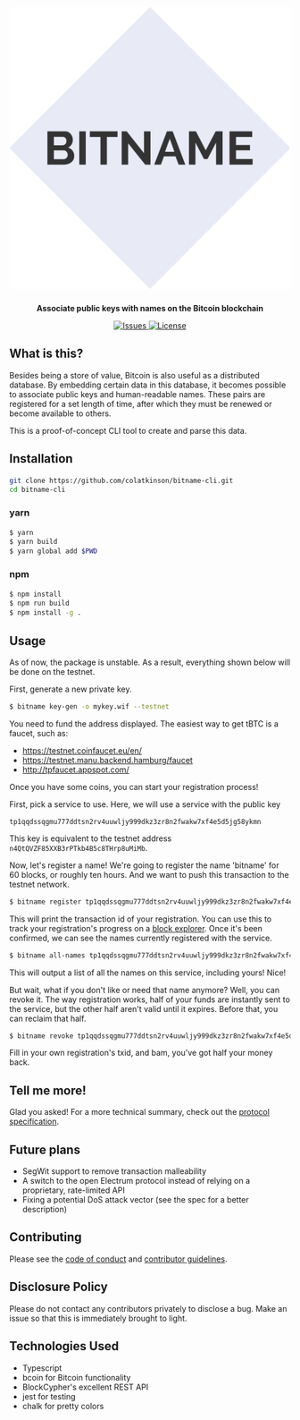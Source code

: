 <h1 align="center">
    <br />
    <img src="graphics/logo.png" alt="bitname" />
    <br />
</h1>

<p align="center"><b>Associate public keys with names on the Bitcoin blockchain</b></p>

<p align="center">
    <!--<a href="https://travis-ci.org/colatkinson/bitname-cli">
        <img src="https://img.shields.io/travis/colatkinson/bitname-cli.svg?style=flat-square" alt="Travis" />
    </a>
    <a href="https://codecov.io/gh/colatkinson/bitname-cli">
        <img src="https://img.shields.io/codecov/c/github/colatkinson/bitname-cli.svg?style=flat-square" alt="Codecov" />-->
    </a>
    <a href="https://waffle.io/colatkinson/bitname-cli">
        <img src="https://img.shields.io/github/issues/colatkinson/bitname-cli.svg?style=flat-square" alt="Issues" />
    </a>
    <a href="https://www.gnu.org/licenses/lgpl.html">
        <img src="https://img.shields.io/github/license/colatkinson/bitname-cli.svg?style=flat-square" alt="License" />
    </a>
</p>

## What is this?

Besides being a store of value, Bitcoin is also useful as a distributed database. By embedding certain data in this database, it becomes possible to associate public keys and human-readable names. These pairs are registered for a set length of time, after which they must be renewed or become available to others.

This is a proof-of-concept CLI tool to create and parse this data.

## Installation

```bash
git clone https://github.com/colatkinson/bitname-cli.git
cd bitname-cli
```

### yarn

```bash
$ yarn
$ yarn build
$ yarn global add $PWD
```

### npm

```bash
$ npm install
$ npm run build
$ npm install -g .
```

## Usage

As of now, the package is unstable. As a result, everything shown below will be done on the testnet.

First, generate a new private key.

```bash
$ bitname key-gen -o mykey.wif --testnet
```

You need to fund the address displayed. The easiest way to get tBTC is a faucet, such as:

* https://testnet.coinfaucet.eu/en/
* https://testnet.manu.backend.hamburg/faucet
* http://tpfaucet.appspot.com/

Once you have some coins, you can start your registration process!

First, pick a service to use. Here, we will use a service with the public key

    tp1qqdssqgmu777ddtsn2rv4uuwljy999dkz3zr8n2fwakw7xf4e5d5jg58ykmn

This key is equivalent to the testnet address `n4QtQVZF85XXB3rPTkb4B5c8THrp8uMiMb`.

Now, let's register a name! We're going to register the name 'bitname' for 60 blocks, or roughly ten hours. And we want to push this transaction to the testnet network.

```bash
$ bitname register tp1qqdssqgmu777ddtsn2rv4uuwljy999dkz3zr8n2fwakw7xf4e5d5jg58ykmn bitname 60 -w mykey.wif --push
```

This will print the transaction id of your registration. You can use this to track your registration's progress on a [block explorer](https://www.blocktrail.com/tBTC). Once it's been confirmed, we can see the names currently registered with the service.

```bash
$ bitname all-names tp1qqdssqgmu777ddtsn2rv4uuwljy999dkz3zr8n2fwakw7xf4e5d5jg58ykmn
```

This will output a list of all the names on this service, including yours! Nice!

But wait, what if you don't like or need that name anymore? Well, you can revoke it. The way registration works, half of your funds are instantly sent to the service, but the other half aren't valid until it expires. Before that, you can reclaim that half.

```bash
$ bitname revoke tp1qqdssqgmu777ddtsn2rv4uuwljy999dkz3zr8n2fwakw7xf4e5d5jg58ykmn <txid> -w mykey.wif --push
```

Fill in your own registration's txid, and bam, you've got half your money back.

## Tell me more!

Glad you asked! For a more technical summary, check out the [protocol specification](./paper/paper.adoc).

## Future plans

* SegWit support to remove transaction malleability
* A switch to the open Electrum protocol instead of relying on a proprietary, rate-limited API
* Fixing a potential DoS attack vector (see the spec for a better description)

## Contributing

Please see the [code of conduct](CODE_OF_CONDUCT.md) and [contributor guidelines](CONTRIBUTING.md).

## Disclosure Policy

Please do not contact any contributors privately to disclose a bug. Make an issue so that this is immediately brought to light.

## Technologies Used

* Typescript
* bcoin for Bitcoin functionality
* BlockCypher's excellent REST API
* jest for testing
* chalk for pretty colors

